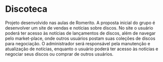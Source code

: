 # Discoteca
Projeto desenvolvido nas aulas de Romerito.
A proposta inicial do grupo é desenvolver um site de vendas e notícias sobre discos. No site o usuário poderá ter acesso às notícias de lançamentos de discos, além de navegar pelo market-place, onde outros usuários postam suas coleções de discos para negociação. O administrador será responsável pela manutenção e atualização de notícias, enquanto o usuário poderá ter acesso às notícias e negociar seus discos ou comprar de outros usuários.
